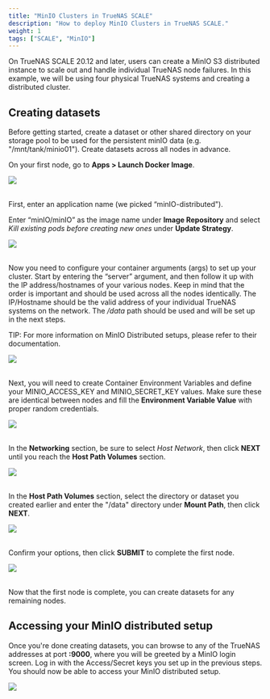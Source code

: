 ```yaml
---
title: "MinIO Clusters in TrueNAS SCALE"
description: "How to deploy MinIO Clusters in TrueNAS SCALE."
weight: 1
tags: ["SCALE", "MinIO"]
---
```


On TrueNAS SCALE 20.12 and later, users can create a MinIO S3 distributed instance to scale out and handle individual TrueNAS node failures. In this example, we will be using four physical TrueNAS systems and creating a distributed cluster.

## Creating datasets

Before getting started, create a dataset or other shared directory on your storage pool to be used for the persistent minIO data (e.g. "/mnt/tank/minio01"). Create datasets across all nodes in advance.

On your first node, go to **Apps > Launch Docker Image**.

<img src="/images/minIO 1 - Launch Docker Image.png">
<br><br>

First, enter an application name (we picked “minIO-distributed").

Enter “minIO/minIO” as the image name under **Image Repository** and select _Kill existing pods before creating new ones_ under **Update Strategy**.

<img src="/images/minIO 2 - Name Your Instance.png">
<br><br>

Now you need to configure your container arguments (args) to set up your cluster. Start by entering the “server” argument, and then follow it up with the IP address/hostnames of your various nodes. Keep in mind that the order is important and should be used across all the nodes identically. The IP/Hostname should be the valid address of your individual TrueNAS systems on the network. The _/data_ path should be used and will be set up in the next steps.

TIP: For more information on MinIO Distributed setups, please refer to their documentation.

<img src="/images/minIO 3 - Enter Container Args.png">
<br><br>

Next, you will need to create Container Environment Variables and define your MINIO_ACCESS_KEY and MINIO_SECRET_KEY values. Make sure these are identical between nodes and fill the **Environment Variable Value** with proper random credentials.

<img src="/images/minIO 4 - Environmental Variable Name.png">
<br><br>

In the **Networking** section, be sure to select _Host Network_, then click **NEXT** until you reach the **Host Path Volumes** section.

<img src="/images/minIO 5 - Host Network.png">
<br><br>

In the **Host Path Volumes** section, select the directory or dataset you created earlier and enter the "/data" directory under **Mount Path**, then click **NEXT**.

<img src="/images/minIO 6 - Host Path Volumes.png">
<br><br>

Confirm your options, then click **SUBMIT** to complete the first node.

<img src="/images/minIO 7 - Confirm Options.png">
<br><br>

Now that the first node is complete, you can create datasets for any remaining nodes.

## Accessing your MinIO distributed setup

Once you're done creating datasets, you can browse to any of the TrueNAS addresses at port **:9000**, where you will be greeted by a MinIO login screen. Log in with the Access/Secret keys you set up in the previous steps. You should now be able to access your MinIO distributed setup.

<img src="/images/minIO 8 - minIO Login Scren.png">
<br><br>